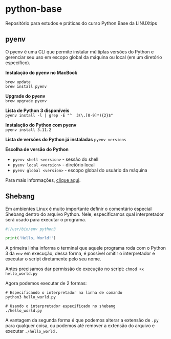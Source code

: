 # python-base
Repositório para estudos e práticas do curso Python Base da LINUXtips

## pyenv
O pyenv é uma CLI que permite instalar múltiplas versões do Python e gerenciar seu uso em escopo global da máquina ou local (em um diretório específico).

**Instalação do pyenv no MacBook**  
```shell
brew update
brew install pyenv
```

**Upgrade do pyenv**  
`brew upgrade pyenv`

**Lista de Python 3 disponíveis**  
`pyenv install -l | grep -E "^  3(\.[0-9]*){2}$"`

**Instalação do Python com pyenv**  
`pyenv install 3.11.2`

**Lista de versões do Python já instaladas**
`pyenv versions`

**Escolha de versão do Python**  
- `pyenv shell <version>` - sessão do shell
- `pyenv local <version>` - diretório local
- `pyenv global <version>` - escopo global do usuário da máquina

Para mais informações, [clique aqui](https://github.com/pyenv/pyenv#readme).

## Shebang
Em ambientes Linux é muito importante definir o comentário especial Shebang dentro do arquivo Python. Nele, especificamos qual interpretador será usado para executar o programa.

```python
#!/usr/bin/env python3

print('Hello, World!')
```

A primeira linha informa o terminal que aquele programa roda com o Python 3 da `env` em execução, dessa forma, é possível omitir o interpretador e executar o script diretamente pelo seu nome.

Antes precisamos dar permissão de execução no script:
`chmod +x hello_world.py`

Agora podemos executar de 2 formas:
```shell
# Especificando o interpretador na linha de comando
python3 hello_world.py

# Usando o interpretador especificado no shebang
./hello_world.py
```

A vantagem da segunda forma é que podemos alterar a extensão de `.py` para qualquer coisa, ou podemos até remover a extensão do arquivo e executar `./hello_world` .